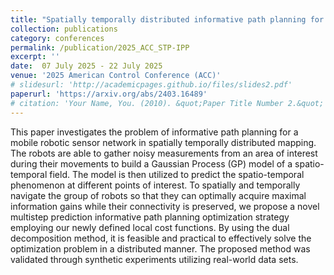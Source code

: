 ```yaml
---
title: "Spatially temporally distributed informative path planning for multi-robot systems"
collection: publications
category: conferences
permalink: /publication/2025_ACC_STP-IPP
excerpt: ''
date:  07 July 2025 - 22 July 2025 
venue: '2025 American Control Conference (ACC)'
# slidesurl: 'http://academicpages.github.io/files/slides2.pdf'
paperurl: 'https://arxiv.org/abs/2403.16489'
# citation: 'Your Name, You. (2010). &quot;Paper Title Number 2.&quot; <i>Journal 1</i>. 1(2).'
---
```


This paper investigates the problem of informative path planning for a mobile robotic sensor network in spatially temporally distributed mapping. The robots are able to gather noisy measurements from an area of interest during their movements to build a Gaussian Process (GP) model of a spatio-temporal field. The model is then utilized to predict the spatio-temporal phenomenon at different points of interest. To spatially and temporally navigate the group of robots so that they can optimally acquire maximal information gains while their connectivity is preserved, we propose a novel multistep prediction informative path planning optimization strategy employing our newly defined local cost functions. By using the dual decomposition method, it is feasible and practical to effectively solve the optimization problem in a distributed manner. The proposed method was validated through synthetic experiments utilizing real-world data sets.